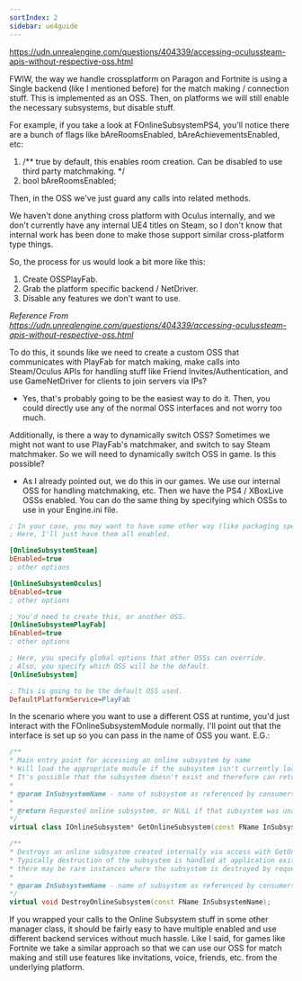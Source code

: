 ```yaml
---
sortIndex: 2
sidebar: ue4guide
---
```


<https://udn.unrealengine.com/questions/404339/accessing-oculussteam-apis-without-respective-oss.html>

FWIW, the way we handle crossplatform on Paragon and Fortnite is using a Single backend (like I mentioned before) for the match making / connection stuff. This is implemented as an OSS. Then, on platforms we will still enable the necessary subsystems, but disable stuff.

For example, if you take a look at FOnlineSubsystemPS4, you'll notice there are a bunch of flags like bAreRoomsEnabled, bAreAchievementsEnabled, etc:

1. /\** true by default, this enables room creation. Can be disabled to use third party matchmaking. */
1. bool bAreRoomsEnabled;

Then, in the OSS we've just guard any calls into related methods.

We haven't done anything cross platform with Oculus internally, and we don't currently have any internal UE4 titles on Steam, so I don't know that internal work has been done to make those support similar cross-platform type things.

So, the process for us would look a bit more like this:

1. Create OSSPlayFab.
1. Grab the platform specific backend / NetDriver.
1. Disable any features we don't want to use.

*Reference From <https://udn.unrealengine.com/questions/404339/accessing-oculussteam-apis-without-respective-oss.html>*

To do this, it sounds like we need to create a custom OSS that communicates with PlayFab for match making, make calls into Steam/Oculus APIs for handling stuff like Friend Invites/Authentication, and use GameNetDriver for clients to join servers via IPs?

- Yes, that's probably going to be the easiest way to do it. Then, you could directly use any of the normal OSS interfaces and not worry too much.

Additionally, is there a way to dynamically switch OSS? Sometimes we might not want to use PlayFab's matchmaker, and switch to say Steam matchmaker. So we will need to dynamically switch OSS in game. Is this possible?

- As I already pointed out, we do this in our games. We use our internal OSS for handling matchmaking, etc. Then we have the PS4 / XBoxLive OSSs enabled. You can do the same thing by specifying which OSSs to use in your Engine.ini file.

```ini
; In your case, you may want to have some other way (like packaging specific scripts / inis) that enable / disable OSS.
; Here, I'll just have them all enabled.

[OnlineSubsystemSteam]
bEnabled=true
; other options

[OnlineSubsystemOculus]
bEnabled=true
; other options

; You'd need to create this, or another OSS.
[OnlineSubsystemPlayFab]
bEnabled=true
; other options

; Here, you specify global options that other OSSs can override.
; Also, you specify which OSS will be the default.
[OnlineSubsystem]

; This is going to be the default OSS used.
DefaultPlatformService=PlayFab
```

In the scenario where you want to use a different OSS at runtime, you'd just interact with the FOnlineSubsystemModule normally. I'll point out that the interface is set up so you can pass in the name of OSS you want. E.G.:

```cpp
/**
* Main entry point for accessing an online subsystem by name
* Will load the appropriate module if the subsystem isn't currently loaded
* It's possible that the subsystem doesn't exist and therefore can return NULL
*
* @param InSubsystemName - name of subsystem as referenced by consumers
*
* @return Requested online subsystem, or NULL if that subsystem was unable to load or doesn't exist
*/
virtual class IOnlineSubsystem* GetOnlineSubsystem(const FName InSubsystemName = NAME_None);

/**
* Destroys an online subsystem created internally via access with GetOnlineSubsystem
* Typically destruction of the subsystem is handled at application exit, but
* there may be rare instances where the subsystem is destroyed by request
*
* @param InSubsystemName - name of subsystem as referenced by consumers
*/
virtual void DestroyOnlineSubsystem(const FName InSubsystemName);
```

If you wrapped your calls to the Online Subsystem stuff in some other manager class, it should be fairly easy to have multiple enabled and use different backend services without much hassle. Like I said, for games like Fortnite we take a similar approach so that we can use our OSS for match making and still use features like invitations, voice, friends, etc. from the underlying platform.

